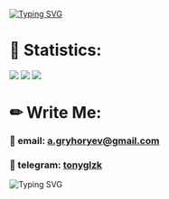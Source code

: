 
[![Typing SVG](https://readme-typing-svg.herokuapp.com?font=Marhey&size=26&duration=3000&pause=3000&color=5EFF09&background=1c1917&center=true&vCenter=true&width=1000px&lines=I'm+Web+FrontEnd+Developer;and+I'm+looking+for+a+job)](https://git.io/typing-svg)

# 📄 Statistics:
![](https://activity-graph.herokuapp.com/graph?username=Okylistik&bg_color=1c1917&color=5EFF09&line=5EFF09&point=ffffff&area_color=5EFF09&area=true&custom_title=GitHub%20Commits%20Graph)
![](https://github-readme-stats.vercel.app/api/top-langs/?username=Okylistik&show_icons=true&hide=true&count_private=true&title_color=5EFF09&text_color=4f7f35&icon_color=4f7f35&bg_color=1c1917&show_icons=true)
![](https://github-readme-streak-stats.herokuapp.com/?user=Okylistik&stroke=ffffff&background=1c1917&ring=4f7f35&fire=5EFF09&currStreakNum=ffffff&currStreakLabel=4f7f35&sideNums=ffffff&sideLabels=4f7f35&dates=5EFF09)

# ✏ Write Me:
### 📧 email: [a.gryhoryev@gmail.com](mailto:a.gryhoryev@email.com)
### 📲 telegram: [tonyglzk](https://t.me/tonyglzk)

![Typing SVG](https://kounter.tk/badge/Okylistik)
